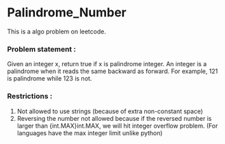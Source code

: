 # Palindrome_Number

This is a algo problem on leetcode.

### Problem statement : 
Given an integer x, return true if x is palindrome integer. An integer is a palindrome when it reads the same backward as forward. For example, 121 is palindrome while 123 is not.

### Restrictions :
1. Not allowed to use strings (because of extra non-constant space)
2. Reversing the number not allowed because if the reversed number is larger than {int.MAX}int.MAX, we will hit integer overflow problem. (For languages have the max integer limit unlike python)

